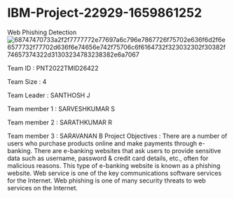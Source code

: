 # IBM-Project-22929-1659861252
Web Phishing Detection
![68747470733a2f2f7777772e77697a6c796e7867726f75702e636f6d2f6e6577732f77702d636f6e74656e742f75706c6f6164732f323032302f30382f74657374322d31303234783238382e6a7067](https://user-images.githubusercontent.com/114642155/200175516-d02565c6-05b5-4465-b61c-2bed6dc461fe.jpg)

Team ID : PNT2022TMID26422

Team Size : 4

Team Leader : SANTHOSH J

Team member 1 : SARVESHKUMAR S 

Team member 2 : SARATHKUMAR R

Team member 3 : SARAVANAN B
Project Objectives : 
There are a number of users who purchase products online and make payments through e-banking. There are e-banking websites that ask users to provide sensitive data such as username, password & credit card details, etc., often for malicious reasons. This type of e-banking website is known as a phishing website. Web service is one of the key communications software services for the Internet. Web phishing is one of many security threats to web services on the Internet.



